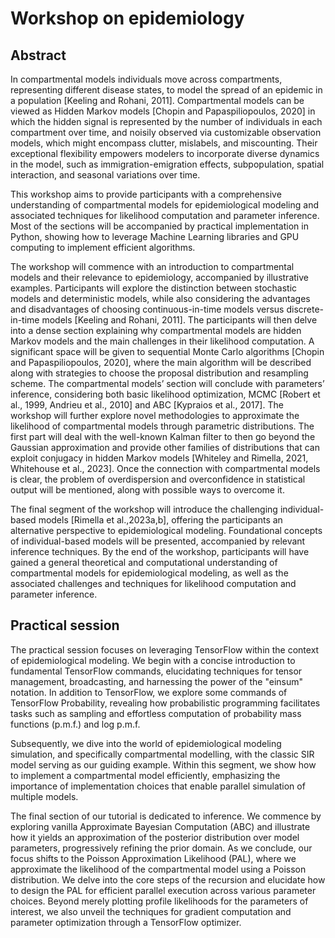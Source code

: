 # Workshop on epidemiology

## Abstract
In compartmental models individuals move across compartments, representing different disease states, to model the spread of an epidemic in a population [Keeling and Rohani, 2011]. Compartmental models can be viewed as Hidden Markov models [Chopin and Papaspiliopoulos, 2020] in which the hidden signal is represented by the number of individuals in each compartment over time, and noisily observed via customizable observation models, which might encompass clutter, mislabels, and miscounting. Their exceptional flexibility empowers modelers to incorporate diverse dynamics in the model, such as immigration-emigration effects, subpopulation, spatial interaction, and seasonal variations over time.

This workshop aims to provide participants with a comprehensive understanding of compartmental models for epidemiological modeling and associated techniques for likelihood computation and parameter inference. Most of the sections will be accompanied by practical implementation in Python, showing how to leverage Machine Learning libraries and GPU computing to implement efficient algorithms. 

The workshop will commence with an introduction to compartmental models and their relevance to epidemiology, accompanied by illustrative examples. Participants will explore the distinction between stochastic models and deterministic models, while also considering the advantages and disadvantages of choosing continuous-in-time models versus discrete-in-time models [Keeling and Rohani, 2011]. The participants will then delve into a dense section explaining why compartmental models are hidden Markov models and the main challenges in their likelihood computation. A significant space will be given to sequential Monte Carlo algorithms [Chopin and Papaspiliopoulos, 2020], where the main algorithm will be described along with strategies to choose the proposal distribution and resampling scheme. The compartmental models’ section will conclude with parameters’ inference, considering both basic likelihood optimization, MCMC [Robert et al., 1999, Andrieu et al., 2010] and ABC [Kypraios et al., 2017]. The workshop will further explore novel methodologies to approximate the likelihood of compartmental models through parametric distributions. The first part will deal with the well-known Kalman filter to then go beyond the Gaussian approximation and provide other families of distributions that can exploit conjugacy in hidden Markov models [Whiteley and Rimella, 2021, Whitehouse et al., 2023]. Once the connection with compartmental models is clear, the problem of overdispersion and overconfidence in statistical output will be mentioned, along with possible ways to overcome it. 

The final segment of the workshop will introduce the challenging individual-based models [Rimella et al.,2023a,b], offering the participants an alternative perspective to epidemiological modeling. Foundational concepts of individual-based models will be presented, accompanied by relevant inference techniques. By the end of the workshop, participants will have gained a general theoretical and computational understanding of compartmental models for epidemiological modeling, as well as the associated challenges and techniques for likelihood computation and parameter inference.

## Practical session
The practical session focuses on leveraging TensorFlow within the context of epidemiological modeling. We begin with a concise introduction to fundamental TensorFlow commands, elucidating techniques for tensor management, broadcasting, and harnessing the power of the "einsum" notation. In addition to TensorFlow, we explore some commands of TensorFlow Probability, revealing how probabilistic programming facilitates tasks such as sampling and effortless computation of probability mass functions (p.m.f.) and log p.m.f.

Subsequently, we dive into the world of epidemiological modeling simulation, and specifically compartmental modelling, with the classic SIR model serving as our guiding example. Within this segment, we show how to implement a compartmental model efficiently, emphasizing the importance of implementation choices that enable parallel simulation of multiple models.

The final section of our tutorial is dedicated to inference. We commence by exploring vanilla Approximate Bayesian Computation (ABC) and illustrate how it yields an approximation of the posterior distribution over model parameters, progressively refining the prior domain. As we conclude, our focus shifts to the Poisson Approximation Likelihood (PAL), where we approximate the likelihood of the compartmental model using a Poisson distribution. We delve into the core steps of the recursion and elucidate how to design the PAL for efficient parallel execution across various parameter choices. Beyond merely plotting profile likelihoods for the parameters of interest, we also unveil the techniques for gradient computation and parameter optimization through a TensorFlow optimizer.
